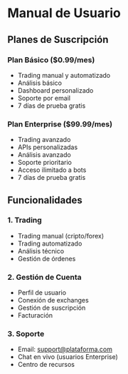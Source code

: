 
# Manual de Usuario

## Planes de Suscripción

### Plan Básico ($0.99/mes)
- Trading manual y automatizado
- Análisis básico
- Dashboard personalizado
- Soporte por email
- 7 días de prueba gratis

### Plan Enterprise ($99.99/mes)
- Trading avanzado
- APIs personalizadas
- Análisis avanzado
- Soporte prioritario
- Acceso ilimitado a bots
- 7 días de prueba gratis

## Funcionalidades

### 1. Trading
- Trading manual (cripto/forex)
- Trading automatizado
- Análisis técnico
- Gestión de órdenes

### 2. Gestión de Cuenta
- Perfil de usuario
- Conexión de exchanges
- Gestión de suscripción
- Facturación

### 3. Soporte
- Email: support@plataforma.com
- Chat en vivo (usuarios Enterprise)
- Centro de recursos
